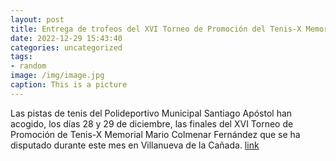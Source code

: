 ```yaml
---
layout: post
title: Entrega de trofeos del XVI Torneo de Promoción del Tenis-X Memorial Mario Colmenar
date: 2022-12-29 15:43:40
categories: uncategorized
tags:
- random
image: /img/image.jpg
caption: This is a picture
---
```

Las pistas de tenis del Polideportivo Municipal Santiago Apóstol han acogido, los días 28 y 29 de diciembre, las finales del XVI Torneo de Promoción de Tenis-X Memorial Mario Colmenar Fernández que se ha disputado durante este mes en Villanueva de la Cañada.  [link](https://www.ayto-villacanada.es/noticias/entrega-de-trofeos-del-xvi-torneo-de-promocion-del-tenis-x-memorial-mario-colmenar/)
